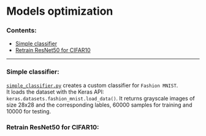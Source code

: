 # Models optimization
### Contents:
* [Simple classifier](#simple-classifier)
* [Retrain ResNet50 for CIFAR10](retrain-resnet50-for-cifar10)

---

### Simple classifier:
[`simple_classifier.py`](simple_classifier.py) creates a custom classifier for `Fashion MNIST`.<br>
It loads the dataset with the Keras API: `keras.datasets.fashion_mnist.load_data()`. It returns grayscale images of size 28x28 and the corresponding lables, 60000 samples for training and 10000 for testing.

### Retrain ResNet50 for CIFAR10: 